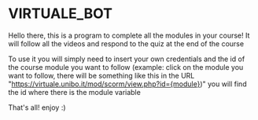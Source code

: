 # VIRTUALE_BOT

Hello there, this is a program to complete all the modules in your course!
It will follow all the videos and respond to the quiz at the end of the course

To use it you will simply need to insert your own credentials and the id of the course module you want to follow
(example: click on the module you want to follow, there will be something like this in the URL "https://virtuale.unibo.it/mod/scorm/view.php?id={module})" you will find the id where there is the module variable

That's all!
enjoy :)
